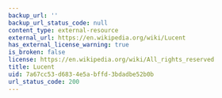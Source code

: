 ```yaml
---
backup_url: ''
backup_url_status_code: null
content_type: external-resource
external_url: https://en.wikipedia.org/wiki/Lucent
has_external_license_warning: true
is_broken: false
license: https://en.wikipedia.org/wiki/All_rights_reserved
title: Lucent
uid: 7a67cc53-d683-4e5a-bffd-3bdadbe52b0b
url_status_code: 200
---
```


